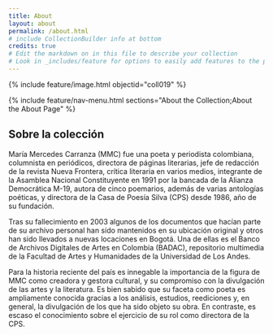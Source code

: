 ```yaml
---
title: About
layout: about
permalink: /about.html
# include CollectionBuilder info at bottom
credits: true
# Edit the markdown on in this file to describe your collection
# Look in _includes/feature for options to easily add features to the page
---
```


{% include feature/image.html objectid="coll019" %}

{% include feature/nav-menu.html sections="About the Collection;About the About Page" %}

## Sobre la colección

María Mercedes Carranza (MMC) fue una poeta y periodista colombiana, columnista en periódicos, directora de páginas literarias, jefe de redacción de la revista Nueva Frontera, crítica literaria en varios medios, integrante de la Asamblea Nacional Constituyente en 1991 por la bancada de la Alianza Democrática M-19, autora de cinco poemarios, además de varias antologías poéticas, y directora de la Casa de Poesía Silva (CPS) desde 1986, año de su fundación.

Tras su fallecimiento en 2003 algunos de los documentos que hacían parte de su archivo personal han sido mantenidos en su ubicación original y otros han sido llevados a nuevas locaciones en Bogotá. Una de ellas es el Banco de Archivos Digitales de Artes en Colombia (BADAC), repositorio multimedia de la Facultad de Artes y Humanidades de la Universidad de Los Andes.

Para la historia reciente del país es innegable la importancia de la figura de MMC como creadora y gestora cultural, y su compromiso con la divulgación de las artes y la literatura. Es bien sabido que su faceta como poeta es ampliamente conocida gracias a los análisis, estudios, reediciones y, en general, la divulgación de los que ha sido objeto su obra. En contraste, es escaso el conocimiento sobre el ejercicio de su rol como directora de la CPS.
